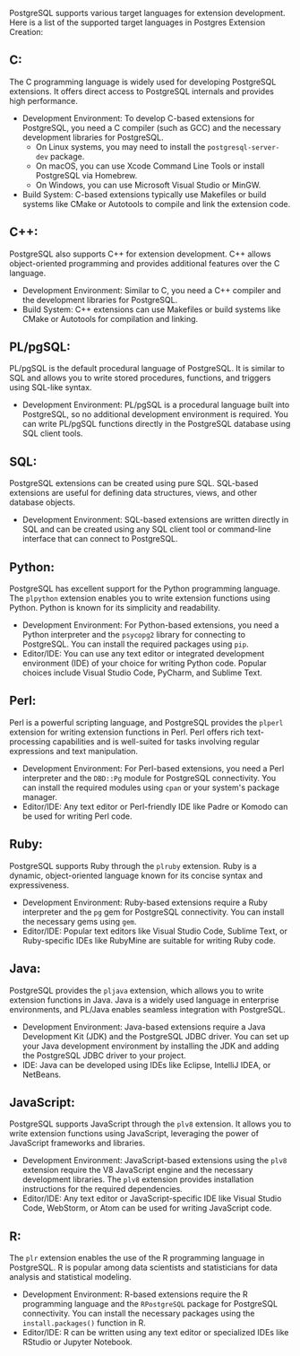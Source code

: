 PostgreSQL supports various target languages for extension development. Here is a list of the supported target languages in Postgres Extension Creation:

## C:
The C programming language is widely used for developing PostgreSQL extensions. It offers direct access to PostgreSQL internals and provides high performance.
 - Development Environment: To develop C-based extensions for PostgreSQL, you need a C compiler (such as GCC) and the necessary development libraries for PostgreSQL. 
   - On Linux systems, you may need to install the `postgresql-server-dev` package. 
   - On macOS, you can use Xcode Command Line Tools or install PostgreSQL via Homebrew. 
   - On Windows, you can use Microsoft Visual Studio or MinGW.
 - Build System: C-based extensions typically use Makefiles or build systems like CMake or Autotools to compile and link the extension code.

## C++: 
PostgreSQL also supports C++ for extension development. C++ allows object-oriented programming and provides additional features over the C language.
 - Development Environment: Similar to C, you need a C++ compiler and the development libraries for PostgreSQL.
 - Build System: C++ extensions can use Makefiles or build systems like CMake or Autotools for compilation and linking.

## PL/pgSQL:
PL/pgSQL is the default procedural language of PostgreSQL. It is similar to SQL and allows you to write stored procedures, functions, and triggers using SQL-like syntax.
 - Development Environment: PL/pgSQL is a procedural language built into PostgreSQL, so no additional development environment is required. You can write PL/pgSQL functions directly in the PostgreSQL database using SQL client tools.

## SQL:
PostgreSQL extensions can be created using pure SQL. SQL-based extensions are useful for defining data structures, views, and other database objects.
 - Development Environment: SQL-based extensions are written directly in SQL and can be created using any SQL client tool or command-line interface that can connect to PostgreSQL.

## Python:
PostgreSQL has excellent support for the Python programming language. The `plpython` extension enables you to write extension functions using Python. Python is known for its simplicity and readability.
 - Development Environment: For Python-based extensions, you need a Python interpreter and the `psycopg2` library for connecting to PostgreSQL. You can install the required packages using `pip`.
 - Editor/IDE: You can use any text editor or integrated development environment (IDE) of your choice for writing Python code. Popular choices include Visual Studio Code, PyCharm, and Sublime Text.

## Perl:
Perl is a powerful scripting language, and PostgreSQL provides the `plperl` extension for writing extension functions in Perl. Perl offers rich text-processing capabilities and is well-suited for tasks involving regular expressions and text manipulation.
 - Development Environment: For Perl-based extensions, you need a Perl interpreter and the `DBD::Pg` module for PostgreSQL connectivity. You can install the required modules using `cpan` or your system's package manager.
 - Editor/IDE: Any text editor or Perl-friendly IDE like Padre or Komodo can be used for writing Perl code.

## Ruby:
PostgreSQL supports Ruby through the `plruby` extension. Ruby is a dynamic, object-oriented language known for its concise syntax and expressiveness.
 - Development Environment: Ruby-based extensions require a Ruby interpreter and the `pg` gem for PostgreSQL connectivity. You can install the necessary gems using `gem`.
 - Editor/IDE: Popular text editors like Visual Studio Code, Sublime Text, or Ruby-specific IDEs like RubyMine are suitable for writing Ruby code.

## Java:
PostgreSQL provides the `pljava` extension, which allows you to write extension functions in Java. Java is a widely used language in enterprise environments, and PL/Java enables seamless integration with PostgreSQL.
 - Development Environment: Java-based extensions require a Java Development Kit (JDK) and the PostgreSQL JDBC driver. You can set up your Java development environment by installing the JDK and adding the PostgreSQL JDBC driver to your project.
 - IDE: Java can be developed using IDEs like Eclipse, IntelliJ IDEA, or NetBeans.

## JavaScript:
PostgreSQL supports JavaScript through the `plv8` extension. It allows you to write extension functions using JavaScript, leveraging the power of JavaScript frameworks and libraries.
 - Development Environment: JavaScript-based extensions using the `plv8` extension require the V8 JavaScript engine and the necessary development libraries. The `plv8` extension provides installation instructions for the required dependencies.
 - Editor/IDE: Any text editor or JavaScript-specific IDE like Visual Studio Code, WebStorm, or Atom can be used for writing JavaScript code.

## R:
The `plr` extension enables the use of the R programming language in PostgreSQL. R is popular among data scientists and statisticians for data analysis and statistical modeling.
 - Development Environment: R-based extensions require the R programming language and the `RPostgreSQL` package for PostgreSQL connectivity. You can install the necessary packages using the `install.packages()` function in R.
 - Editor/IDE: R can be written using any text editor or specialized IDEs like RStudio or Jupyter Notebook.
